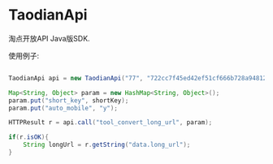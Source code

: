 TaodianApi
==========

淘点开放API Java版SDK.


使用例子:

```java

TaodianApi api = new TaodianApi("77", "722cc7f45ed42ef51cf666b728a94812");

Map<String, Object> param = new HashMap<String, Object>();
param.put("short_key", shortKey);
param.put("auto_mobile", "y");

HTTPResult r = api.call("tool_convert_long_url", param);

if(r.isOK){
	String longUrl = r.getString("data.long_url");
} 
```
